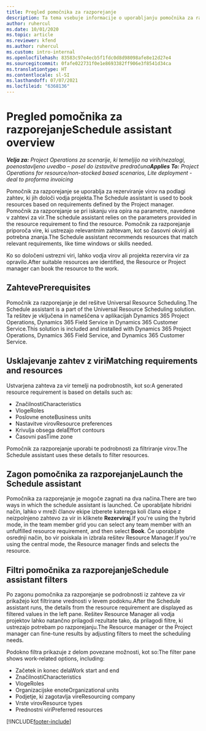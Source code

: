 ```yaml
---
title: Pregled pomočnika za razporejanje
description: Ta tema vsebuje informacije o uporabljanju pomočnika za razporejanje pri rezervaciji virov.
author: ruhercul
ms.date: 10/01/2020
ms.topic: article
ms.reviewer: kfend
ms.author: ruhercul
ms.custom: intro-internal
ms.openlocfilehash: 83583c97e4ecb5f1fdc0d8d98098afe8e12d27e4
ms.sourcegitcommit: 0fafe022731f0e1e8693382ff906e3f8541d34ca
ms.translationtype: HT
ms.contentlocale: sl-SI
ms.lasthandoff: 07/07/2021
ms.locfileid: "6368136"
---
```

# <a name="schedule-assistant-overview"></a><span data-ttu-id="25909-103">Pregled pomočnika za razporejanje</span><span class="sxs-lookup"><span data-stu-id="25909-103">Schedule assistant overview</span></span>

<span data-ttu-id="25909-104">_**Velja za:** Project Operations za scenarije, ki temeljijo na virih/nezalogi, poenostavljeno uvedbo – posel do izstavitve predračuna_</span><span class="sxs-lookup"><span data-stu-id="25909-104">_**Applies To:** Project Operations for resource/non-stocked based scenarios, Lite deployment - deal to proforma invoicing_</span></span>

<span data-ttu-id="25909-105">Pomočnik za razporejanje se uporablja za rezerviranje virov na podlagi zahtev, ki jih določi vodja projekta.</span><span class="sxs-lookup"><span data-stu-id="25909-105">The Schedule assistant is used to book resources based on requirements defined by the Project manager.</span></span> <span data-ttu-id="25909-106">Pomočnik za razporejanje se pri iskanju vira opira na parametre, navedene v zahtevi za vir.</span><span class="sxs-lookup"><span data-stu-id="25909-106">The schedule assistant relies on the parameters provided in the resource requirement to find the resource.</span></span> <span data-ttu-id="25909-107">Pomočnik za razporejanje priporoča vire, ki ustrezajo relevantnim zahtevam, kot so časovni okvirji ali potrebna znanja.</span><span class="sxs-lookup"><span data-stu-id="25909-107">The Schedule assistant recommends resources that match relevant requirements, like time windows or skills needed.</span></span>

<span data-ttu-id="25909-108">Ko so določeni ustrezni viri, lahko vodja virov ali projekta rezervira vir za opravilo.</span><span class="sxs-lookup"><span data-stu-id="25909-108">After suitable resources are identified, the Resource or Project manager can book the resource to the work.</span></span>

## <a name="prerequisites"></a><span data-ttu-id="25909-109">Zahteve</span><span class="sxs-lookup"><span data-stu-id="25909-109">Prerequisites</span></span>

<span data-ttu-id="25909-110">Pomočnik za razporejanje je del rešitve Universal Resource Scheduling.</span><span class="sxs-lookup"><span data-stu-id="25909-110">The Schedule assistant is a part of the Universal Resource Scheduling solution.</span></span> <span data-ttu-id="25909-111">Ta rešitev je vključena in nameščena v aplikacijah Dynamics 365 Project Operations, Dynamics 365 Field Service in Dynamics 365 Customer Service.</span><span class="sxs-lookup"><span data-stu-id="25909-111">This solution is included and installed with Dynamics 365 Project Operations, Dynamics 365 Field Service, and Dynamics 365 Customer Service.</span></span>

## <a name="matching-requirements-and-resources"></a><span data-ttu-id="25909-112">Usklajevanje zahtev z viri</span><span class="sxs-lookup"><span data-stu-id="25909-112">Matching requirements and resources</span></span>

<span data-ttu-id="25909-113">Ustvarjena zahteva za vir temelji na podrobnostih, kot so:</span><span class="sxs-lookup"><span data-stu-id="25909-113">A generated resource requirement is based on details such as:</span></span>

-   <span data-ttu-id="25909-114">Značilnosti</span><span class="sxs-lookup"><span data-stu-id="25909-114">Characteristics</span></span>
-   <span data-ttu-id="25909-115">Vloge</span><span class="sxs-lookup"><span data-stu-id="25909-115">Roles</span></span>
-   <span data-ttu-id="25909-116">Poslovne enote</span><span class="sxs-lookup"><span data-stu-id="25909-116">Business units</span></span>
-   <span data-ttu-id="25909-117">Nastavitve virov</span><span class="sxs-lookup"><span data-stu-id="25909-117">Resource preferences</span></span>
-   <span data-ttu-id="25909-118">Krivulja obsega dela</span><span class="sxs-lookup"><span data-stu-id="25909-118">Effort contours</span></span>
-   <span data-ttu-id="25909-119">Časovni pas</span><span class="sxs-lookup"><span data-stu-id="25909-119">Time zone</span></span>

<span data-ttu-id="25909-120">Pomočnik za razporejanje uporabi te podrobnosti za filtriranje virov.</span><span class="sxs-lookup"><span data-stu-id="25909-120">The Schedule assistant uses these details to filter resources.</span></span>

## <a name="launch-the-schedule-assistant"></a><span data-ttu-id="25909-121">Zagon pomočnika za razporejanje</span><span class="sxs-lookup"><span data-stu-id="25909-121">Launch the Schedule assistant</span></span>

<span data-ttu-id="25909-122">Pomočnika za razporejanje je mogoče zagnati na dva načina.</span><span class="sxs-lookup"><span data-stu-id="25909-122">There are two ways in which the schedule assistant is launched.</span></span> <span data-ttu-id="25909-123">Če uporabljate hibridni način, lahko v mreži članov ekipe izberete katerega koli člana ekipe z neizpolnjeno zahtevo za vir in kliknete **Rezerviraj**.</span><span class="sxs-lookup"><span data-stu-id="25909-123">If you're using the hybrid mode, in the team member grid you can select any team member with an unfulfilled resource requirement, and then select **Book**.</span></span> <span data-ttu-id="25909-124">Če uporabljate osrednji način, bo vir poiskala in izbrala rešitev Resource Manager.</span><span class="sxs-lookup"><span data-stu-id="25909-124">If you're using the central mode, the Resource manager finds and selects the resource.</span></span>

## <a name="schedule-assistant-filters"></a><span data-ttu-id="25909-125">Filtri pomočnika za razporejanje</span><span class="sxs-lookup"><span data-stu-id="25909-125">Schedule assistant filters</span></span>

<span data-ttu-id="25909-126">Po zagonu pomočnika za razporejanje se podrobnosti iz zahteve za vir prikažejo kot filtrirane vrednosti v levem podoknu.</span><span class="sxs-lookup"><span data-stu-id="25909-126">After the Schedule assistant runs, the details from the resource requirement are displayed as filtered values in the left pane.</span></span> <span data-ttu-id="25909-127">Rešitev Resource Manager ali vodja projektov lahko natančno prilagodi rezultate tako, da prilagodi filtre, ki ustrezajo potrebam po razporejanju.</span><span class="sxs-lookup"><span data-stu-id="25909-127">The Resource manager or the Project manager can fine-tune results by adjusting filters to meet the scheduling needs.</span></span>

<span data-ttu-id="25909-128">Podokno filtra prikazuje z delom povezane možnosti, kot so:</span><span class="sxs-lookup"><span data-stu-id="25909-128">The filter pane shows work-related options, including:</span></span>

-   <span data-ttu-id="25909-129">Začetek in konec dela</span><span class="sxs-lookup"><span data-stu-id="25909-129">Work start and end</span></span>
-   <span data-ttu-id="25909-130">Značilnosti</span><span class="sxs-lookup"><span data-stu-id="25909-130">Characteristics</span></span>
-   <span data-ttu-id="25909-131">Vloge</span><span class="sxs-lookup"><span data-stu-id="25909-131">Roles</span></span>
-   <span data-ttu-id="25909-132">Organizacijske enote</span><span class="sxs-lookup"><span data-stu-id="25909-132">Organizational units</span></span>
-   <span data-ttu-id="25909-133">Podjetje, ki zagotavlja vire</span><span class="sxs-lookup"><span data-stu-id="25909-133">Resourcing company</span></span>
-   <span data-ttu-id="25909-134">Vrste virov</span><span class="sxs-lookup"><span data-stu-id="25909-134">Resource types</span></span>
-   <span data-ttu-id="25909-135">Prednostni viri</span><span class="sxs-lookup"><span data-stu-id="25909-135">Preferred resources</span></span>


[!INCLUDE[footer-include](../includes/footer-banner.md)]